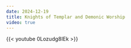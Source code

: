 ```yaml
---
date: 2024-12-19
title: Knights of Templar and Demonic Worship
video: true
---
```



{{< youtube 0Lozudg8IEk >}}
